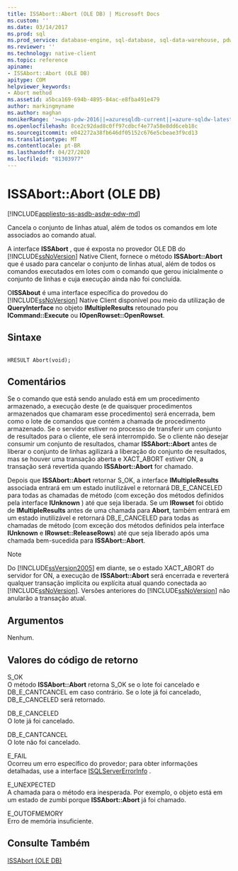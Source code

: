 ```yaml
---
title: ISSAbort::Abort (OLE DB) | Microsoft Docs
ms.custom: ''
ms.date: 03/14/2017
ms.prod: sql
ms.prod_service: database-engine, sql-database, sql-data-warehouse, pdw
ms.reviewer: ''
ms.technology: native-client
ms.topic: reference
apiname:
- ISSAbort::Abort (OLE DB)
apitype: COM
helpviewer_keywords:
- Abort method
ms.assetid: a5bca169-694b-4895-84ac-e8fba491e479
author: markingmyname
ms.author: maghan
monikerRange: '>=aps-pdw-2016||=azuresqldb-current||=azure-sqldw-latest||>=sql-server-2016||=sqlallproducts-allversions||>=sql-server-linux-2017||=azuresqldb-mi-current'
ms.openlocfilehash: 8ce2c92dad8c0ff97cdbcf4e77a58e8dd6ceb18c
ms.sourcegitcommit: e042272a38fb646df05152c676e5cbeae3f9cd13
ms.translationtype: MT
ms.contentlocale: pt-BR
ms.lasthandoff: 04/27/2020
ms.locfileid: "81303977"
---
```

# <a name="issabortabort-ole-db"></a>ISSAbort::Abort (OLE DB)
[!INCLUDE[appliesto-ss-asdb-asdw-pdw-md](../../includes/appliesto-ss-asdb-asdw-pdw-md.md)]

  Cancela o conjunto de linhas atual, além de todos os comandos em lote associados ao comando atual.  
  
A interface **ISSAbort** , que é exposta no provedor OLE DB do [!INCLUDE[ssNoVersion](../../includes/ssnoversion-md.md)] Native Client, fornece o método **ISSAbort::Abort** que é usado para cancelar o conjunto de linhas atual, além de todos os comandos executados em lotes com o comando que gerou inicialmente o conjunto de linhas e cuja execução ainda não foi concluída.  
  
 O**ISSAbout** é uma interface específica do provedou do [!INCLUDE[ssNoVersion](../../includes/ssnoversion-md.md)] Native Client disponível pou meio da utilização de **QueryInterface** no objeto **IMultipleResults** retounado pou **ICommand::Execute** ou **IOpenRowset::OpenRowset**.  
  
## <a name="syntax"></a>Sintaxe  
  
```  
  
HRESULT Abort(void);  
```  
  
## <a name="remarks"></a>Comentários  
 Se o comando que está sendo anulado está em um procedimento armazenado, a execução deste (e de quaisquer procedimentos armazenados que chamaram esse procedimento) será encerrada, bem como o lote de comandos que contém a chamada de procedimento armazenado. Se o servidor estiver no processo de transferir um conjunto de resultados para o cliente, ele será interrompido. Se o cliente não desejar consumir um conjunto de resultados, chamar **ISSAbort::Abort** antes de liberar o conjunto de linhas agilizará a liberação do conjunto de resultados, mas se houver uma transação aberta e XACT_ABORT estiver ON, a transação será revertida quando **ISSAbort::Abort** for chamado.  
  
 Depois que **ISSAbort::Abort** retornar S_OK, a interface **IMultipleResults** associada entrará em um estado inutilizável e retornará DB_E_CANCELED para todas as chamadas de método (com exceção dos métodos definidos pela interface **IUnknown** ) até que seja liberada. Se um **IRowset** foi obtido de **IMultipleResults** antes de uma chamada para **Abort**, também entrará em um estado inutilizável e retornará DB_E_CANCELED para todas as chamadas de método (com exceção dos métodos definidos pela interface **IUnknown** e **IRowset::ReleaseRows**) até que seja liberado após uma chamada bem-sucedida para **ISSAbort::Abort**.  
  
> [!NOTE]  
>  Do [!INCLUDE[ssVersion2005](../../includes/ssversion2005-md.md)] em diante, se o estado XACT_ABORT do servidor for ON, a execução de **ISSAbort::Abort** será encerrada e reverterá qualquer transação implícita ou explícita atual quando conectada ao [!INCLUDE[ssNoVersion](../../includes/ssnoversion-md.md)]. Versões anteriores do [!INCLUDE[ssNoVersion](../../includes/ssnoversion-md.md)] não anularão a transação atual.  
  
## <a name="arguments"></a>Argumentos  
 Nenhum.  
  
## <a name="return-code-values"></a>Valores do código de retorno  
 S_OK  
 O método **ISSAbort::Abort** retorna S_OK se o lote foi cancelado e DB_E_CANTCANCEL em caso contrário. Se o lote já foi cancelado, DB_E_CANCELED será retornado.  
  
 DB_E_CANCELED  
 O lote já foi cancelado.  
  
 DB_E_CANTCANCEL  
 O lote não foi cancelado.  
  
 E_FAIL  
 Ocorreu um erro específico do provedor; para obter informações detalhadas, use a interface [ISQLServerErrorInfo](https://msdn.microsoft.com/library/a8323b5c-686a-4235-a8d2-bda43617b3a1) .  
  
 E_UNEXPECTED  
 A chamada para o método era inesperada. Por exemplo, o objeto está em um estado de zumbi porque **ISSAbort::Abort** já foi chamado.  
  
 E_OUTOFMEMORY  
 Erro de memória insuficiente.  
  
## <a name="see-also"></a>Consulte Também  
 [ISSAbort &#40;OLE DB&#41;](https://msdn.microsoft.com/library/7c4df482-4a83-4da0-802b-3637b507693a)  
  
  
